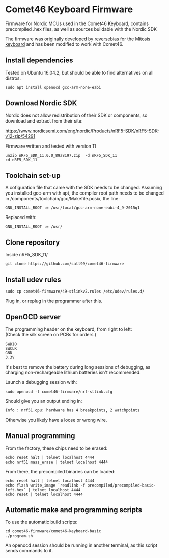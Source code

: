 # Comet46 Keyboard Firmware
Firmware for Nordic MCUs used in the Comet46 Keyboard, contains precompiled .hex files, as well as sources buildable with the Nordic SDK

The firmware was originally developed by [reversebias](https://github.com/reversebias) for the [Mitosis keyboard](https://github.com/reversebias/mitosis) and has been modified to work with Comet46.

## Install dependencies

Tested on Ubuntu 16.04.2, but should be able to find alternatives on all distros. 

```
sudo apt install openocd gcc-arm-none-eabi
```

## Download Nordic SDK

Nordic does not allow redistribution of their SDK or components, so download and extract from their site:

https://www.nordicsemi.com/eng/nordic/Products/nRF5-SDK/nRF5-SDK-v12-zip/54291

Firmware written and tested with version 11

```
unzip nRF5_SDK_11.0.0_89a8197.zip  -d nRF5_SDK_11
cd nRF5_SDK_11
```

## Toolchain set-up

A cofiguration file that came with the SDK needs to be changed. Assuming you installed gcc-arm with apt, the compiler root path needs to be changed in /components/toolchain/gcc/Makefile.posix, the line:
```
GNU_INSTALL_ROOT := /usr/local/gcc-arm-none-eabi-4_9-2015q1
```
Replaced with:
```
GNU_INSTALL_ROOT := /usr/
```

## Clone repository
Inside nRF5_SDK_11/
```
git clone https://github.com/satt99/comet46-firmware
```

## Install udev rules
```
sudo cp comet46-firmware/49-stlinkv2.rules /etc/udev/rules.d/
```
Plug in, or replug in the programmer after this.

## OpenOCD server
The programming header on the keyboard, from right to left:  
(Check the silk screen on PCBs for orders.)
```
SWDIO
SWCLK
GND
3.3V
```

It's best to remove the battery during long sessions of debugging, as charging non-rechargeable lithium batteries isn't recommended.

Launch a debugging session with:
```
sudo openocd -f comet46-firmware/nrf-stlink.cfg
```
Should give you an output ending in:
```
Info : nrf51.cpu: hardware has 4 breakpoints, 2 watchpoints
```
Otherwise you likely have a loose or wrong wire.


## Manual programming
From the factory, these chips need to be erased:
```
echo reset halt | telnet localhost 4444
echo nrf51 mass_erase | telnet localhost 4444
```
From there, the precompiled binaries can be loaded:
```
echo reset halt | telnet localhost 4444
echo flash write_image `readlink -f precompiled/precompiled-basic-left.hex` | telnet localhost 4444
echo reset | telnet localhost 4444
```

## Automatic make and programming scripts
To use the automatic build scripts:
```
cd comet46-firmware/comet46-keyboard-basic
./program.sh
```
An openocd session should be running in another terminal, as this script sends commands to it.


















